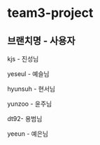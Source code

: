 # team3-project

## 브랜치명 - 사용자

kjs - 진성님</br>

yeseul - 예슬님

hyunsuh - 현서님

yunzoo - 윤주님

dt92- 용범님

yeeun - 예은님
